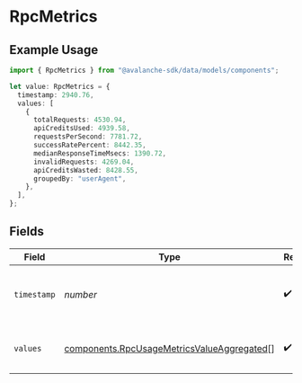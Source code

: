 # RpcMetrics

## Example Usage

```typescript
import { RpcMetrics } from "@avalanche-sdk/data/models/components";

let value: RpcMetrics = {
  timestamp: 2940.76,
  values: [
    {
      totalRequests: 4530.94,
      apiCreditsUsed: 4939.58,
      requestsPerSecond: 7781.72,
      successRatePercent: 8442.35,
      medianResponseTimeMsecs: 1390.72,
      invalidRequests: 4269.04,
      apiCreditsWasted: 8428.55,
      groupedBy: "userAgent",
    },
  ],
};
```

## Fields

| Field                                                                                                    | Type                                                                                                     | Required                                                                                                 | Description                                                                                              |
| -------------------------------------------------------------------------------------------------------- | -------------------------------------------------------------------------------------------------------- | -------------------------------------------------------------------------------------------------------- | -------------------------------------------------------------------------------------------------------- |
| `timestamp`                                                                                              | *number*                                                                                                 | :heavy_check_mark:                                                                                       | The timestamp of the metrics value                                                                       |
| `values`                                                                                                 | [components.RpcUsageMetricsValueAggregated](../../models/components/rpcusagemetricsvalueaggregated.md)[] | :heavy_check_mark:                                                                                       | The metrics values for the timestamp                                                                     |